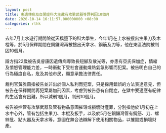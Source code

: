 ```yaml
---
layout: post
title: 患遺傳病及自閉症科大生藏有攻擊武器等罪判囚10個月
date: 2020-10-14 16:11:57.000000000 +08:00
categories: rthk
---
```


去年7月上水遊行期間險從天橋墮下的科大學生，今年1月在上水被搜出生果刀及木棍等，於5月保釋期間在銅鑼灣再被搜出天拿水、鋼筋及刀等，他在東區法院被判囚10個月。

辯方指22歲被告吳睿康因遺傳病導致長短腳及散光等，亦患有亞氏保加症，情緒及憤怒管理能力差，一時衝動下受社會運動熾熱氣氛影響而犯案。被告明白自己的行為極度自私，危及其他市民，願意承擔法律責任。

裁判官黃雅茵指被告並非出於個人私利而犯案，只是採用錯誤的方法表達意見，但被告在保釋期間再犯案屬加刑因素，考慮到被告患有自閉症，在獄中要適應有紀律的生活會有困難，所以減刑1個月，判刑10個月。

被告被控管有攻擊武器及管有物品意圖摧毀或損壞財產罪，分別指他於1月初在上水中心外，管有包括生果刀、木棍及扳手，以及於5月在‪銅鑼灣管有鋼筋、刀、螺絲批、點火器及天拿水等，意圖在無合法辯解下使用相關物品，以摧毀或損壞財產。
